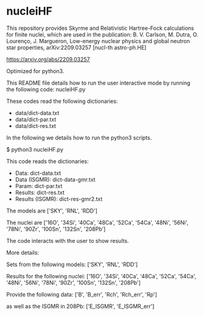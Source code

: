 # nucleiHF
This repository provides Skyrme and Relativistic Hartree-Fock calculations for finite nuclei, which are used in the publication:
B. V. Carlson, M. Dutra, O. Lourenço, J. Margueron, 
Low-energy nuclear physics and global neutron star properties,
arXiv:2209.03257 [nucl-th astro-ph.HE]

https://arxiv.org/abs/2209.03257

Optimized for python3.

This README file details how to run the user interactive mode by running the following code: nucleiHF.py

These codes read the following dictionaries:
- data/dict-data.txt
- data/dict-par.txt
- data/dict-res.txt

In the following we details how to run the python3 scripts.

$ python3 nucleiHF.py

  This code reads the dictionaries:
  - Data: dict-data.txt
  - Data (ISGMR): dict-data-gmr.txt
  - Param: dict-par.txt
  - Results: dict-res.txt
  - Results (ISGMR): dict-res-gmr2.txt
  
  The models are ['SKY', 'RNL', 'RDD']
  
  The nuclei are ['16O', '34Si', '40Ca', '48Ca', '52Ca', '54Ca', '48Ni', '56Ni',
  '78Ni', '90Zr', '100Sn', '132Sn', '208Pb']
  
  The code interacts with the user to show results.

More details:

Sets from the following models: ['SKY', 'RNL', 'RDD']

Results for the following nuclei: ['16O', '34Si', '40Ca', '48Ca', '52Ca', '54Ca', '48Ni', '56Ni', '78Ni', '90Zr', '100Sn', '132Sn', '208Pb']

Provide the following data: ['B', 'B_err', 'Rch', 'Rch_err', 'Rp']

as well as the ISGMR in 208Pb: ['E_ISGMR', 'E_ISGMR_err']
